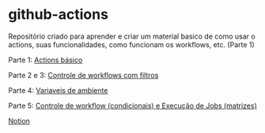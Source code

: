 # github-actions
Repositório criado para aprender e criar um material basico de como usar o actions, suas funcionalidades, como funcionam os workflows, etc. (Parte 1)


Parte 1: [Actions básico](https://github.com/PedroPassos87/github-actions-parte1)

Parte 2 e 3: [Controle de workflows com filtros](https://github.com/PedroPassos87/github-actions-parte2-3)

Parte 4: [Variaveis de ambiente](https://github.com/PedroPassos87/github-actions-parte4)

Parte 5: [Controle de workflow (condicionais) e Execução de Jobs (matrizes)](https://github.com/PedroPassos87/github-actions-parte5)

[Notion](https://waiting-skiff-5de.notion.site/Github-actions-14f61fcb188f801ebbd2dab50893b222)
